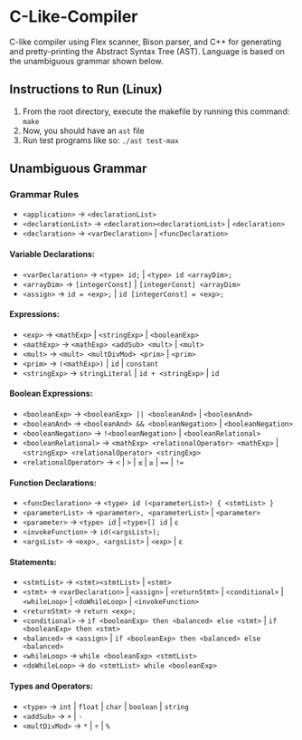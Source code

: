 # C-Like-Compiler

C-like compiler using Flex scanner, Bison parser, and C++ for generating and pretty-printing the Abstract Syntax Tree (AST). Language is based on the unambiguous grammar shown below.

## Instructions to Run (Linux)
1.	From the root directory, execute the makefile by running this command: `make`
2.	Now, you should have an `ast` file
2.	Run test programs like so: `./ast test-max`

## Unambiguous Grammar

### Grammar Rules

- `<application>` → `<declarationList>`
- `<declarationList>` → `<declaration><declarationList>` | `<declaration>`
- `<declaration>` → `<varDeclaration>` | `<funcDeclaration>`

#### Variable Declarations:
- `<varDeclaration>` → `<type> id;` | `<type> id <arrayDim>;`
- `<arrayDim>` → `[integerConst]` | `[integerConst] <arrayDim>`
- `<assign>` → `id = <exp>;` | `id [integerConst] = <exp>;`

#### Expressions:
- `<exp>` → `<mathExp>` | `<stringExp>` | `<booleanExp>`
- `<mathExp>` → `<mathExp> <addSub> <mult>` | `<mult>`
- `<mult>` → `<mult> <multDivMod> <prim>` | `<prim>`
- `<prim>` → `(<mathExp>)` | `id` | `constant`
- `<stringExp>` → `stringLiteral` | `id + <stringExp>` | `id`

#### Boolean Expressions:
- `<booleanExp>` → `<booleanExp> || <booleanAnd>` | `<booleanAnd>`
- `<booleanAnd>` → `<booleanAnd> && <booleanNegation>` | `<booleanNegation>`
- `<booleanNegation>` → `!<booleanNegation>` | `<booleanRelational>`
- `<booleanRelational>` → `<mathExp> <relationalOperator> <mathExp>` | `<stringExp> <relationalOperator> <stringExp>`
- `<relationalOperator>` → `<` | `>` | `≤` | `≥` | `==` | `!=`

#### Function Declarations:
- `<funcDeclaration>` → `<type> id (<parameterList>) { <stmtList> }`
- `<parameterList>` → `<parameter>, <parameterList>` | `<parameter>`
- `<parameter>` → `<type> id` | `<type>[] id` | `ε`
- `<invokeFunction>` → `id(<argsList>);`
- `<argsList>` → `<exp>, <argsList>` | `<exp>` | `ε`

#### Statements:
- `<stmtList>` → `<stmt><stmtList>` | `<stmt>`
- `<stmt>` → `<varDeclaration>` | `<assign>` | `<returnStmt>` | `<conditional>` | `<whileLoop>` | `<doWhileLoop>` | `<invokeFunction>`
- `<returnStmt>` → `return <exp>;`
- `<conditional>` → `if <booleanExp> then <balanced> else <stmt>` | `if <booleanExp> then <stmt>`
- `<balanced>` → `<assign>` | `if <booleanExp> then <balanced> else <balanced>`
- `<whileLoop>` → `while <booleanExp> <stmtList>`
- `<doWhileLoop>` → `do <stmtList> while <booleanExp>`

#### Types and Operators:
- `<type>` → `int` | `float` | `char` | `boolean` | `string`
- `<addSub>` → `+` | `-`
- `<multDivMod>` → `*` | `÷` | `%`
